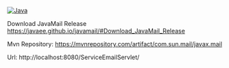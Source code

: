 [![Java](https://img.shields.io/badge/Java-E43222??style=for-the-badge&logo=java&logoColor=FFFFFF)](https://java.com/)

Download JavaMail Release https://javaee.github.io/javamail/#Download_JavaMail_Release

Mvn Repository: https://mvnrepository.com/artifact/com.sun.mail/javax.mail

Url: http://localhost:8080/ServiceEmailServlet/
